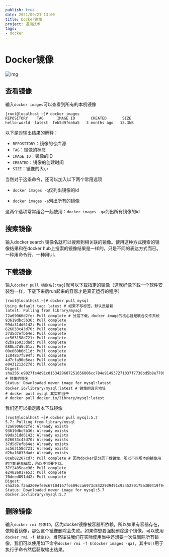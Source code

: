 ```yaml
---
publish: true
date: 2021/09/21 13:00
title: Docker镜像
project: 通用技术
tags:
- docker
---
```


# Docker镜像

![img](/technology/common/docker/docker-image.png)

## 查看镜像

输入`docker images`可以查看到所有的本机镜像

```shell
[root@localhost ~]# docker images
REPOSITORY    TAG      IMAGE ID       CREATED       SIZE
hello-world  latest  feb5d9fea6a5   3 months ago   13.3kB
```

以下是对输出结果的解释：

- `REPOSITORY`：镜像的仓库源
- `TAG`：镜像的标签
- `IMAGE ID`：镜像的ID
- `CREATED`：镜像的创建时间
- `SIZE`：镜像的大小

当然对于这条命令，还可以加入以下两个常用选项

- `docker images -q`仅列出镜像的id

- `docker images -a`列出所有的镜像

这两个选项常常组合一起使用：`docker images -qa`列出所有镜像的id

## 搜索镜像

输入docker search 镜像名就可以搜索到相关联的镜像。使用这种方式搜索的镜像结果和在docker hub上搜索的镜像结果是一样的，只是不同的表达方式而已。一种用命令行，一种用UI。

## 下载镜像

输入`docker pull 镜像名[:tag]`就可以下载指定的镜像（这就好像下载一个软件安装包一样，下载下来后run起来的容器才是真正运行的程序）

```shell
[root@localhost ~]# docker pull mysql
Using default tag: latest # 如果不写标签，默认是最新
latest: Pulling from library/mysql
72a69066d2fe: Pull complete # 分层下载，docker image的核心就是联合文件系统
93619dbc5b36: Pull complete
99da31dd6142: Pull complete
626033c43d70: Pull complete
37d5d7efb64e: Pull complete
ac563158d721: Pull complete
d2ba16033dad: Pull complete
688ba7d5c01a: Pull complete
00e060b6d11d: Pull complete
1c04857f594f: Pull complete
4d7cfa90e6ea: Pull complete
e0431212d27d: Pull complete
Digest: sha256:e9027fe4d91c0153429607251656806cc784e914937271037f7738bd5b8e7709 # 镜像的签名
Status: Downloaded newer image for mysql:latest
docker.io/library/mysql:latest # 镜像的真实地址
# docker pull mysql 其实相当于
# docker pull docker.io/library/mysql:latest
```

我们还可以指定版本下载镜像

```shell
[root@localhost ~]# docker pull mysql:5.7
5.7: Pulling from library/mysql
72a69066d2fe: Already exists
93619dbc5b36: Already exists
99da31dd6142: Already exists
626033c43d70: Already exists
37d5d7efb64e: Already exists
ac563158d721: Already exists
d2ba16033dad: Already exists
0ceb82207cd7: Pull complete # 因为docker是分层下载镜像，所以不同版本的镜像用的可能是基础层，所以不需要下载。
37f2405cae96: Pull complete
e2482e017e53: Pull complete
70deed891d42: Pull complete
Digest: sha256:f2ad209efe9c67104167fc609cca6973c8422939491c9345270175a300419f94
Status: Downloaded newer image for mysql:5.7
docker.io/library/mysql:5.7
```

## 删除镜像

输入`docker rmi 镜像ID`，因为docker镜像被容器所依赖，所以如果有容器存在，依赖着镜像，那么这个镜像删除会失败。如果你想要强制删除这个镜像，可以使用`docker rmi -f 镜像ID`。当然往往我们在实际使用当中还想要一次性删除所有镜像，我们可以使用如下命令`docker rmi -f $(docker images -qa)`，其中`$()`用于执行子命令然后获取输出结果。
